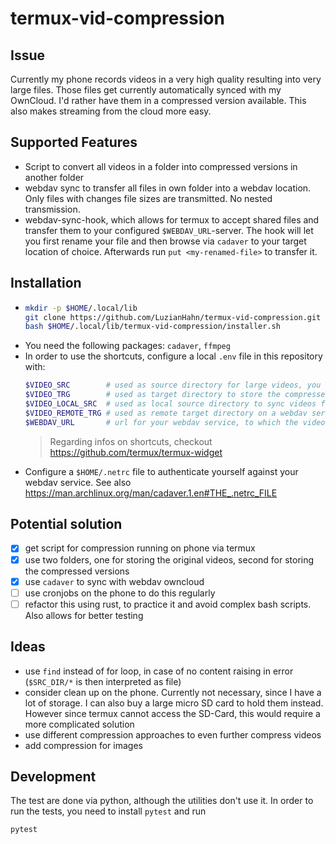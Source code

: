# termux-vid-compression

## Issue
Currently my phone records videos in a very high quality resulting into very large files. Those files get currently automatically synced with my OwnCloud. 
I'd rather have them in a compressed version available. This also makes streaming from the cloud more easy.

## Supported Features
* Script to convert all videos in a folder into compressed versions in another folder
* webdav sync to transfer all files in own folder into a webdav location.
  Only files with changes file sizes are transmitted. 
  No nested transmission.
* webdav-sync-hook, which allows for termux to accept shared files and transfer them to your configured `$WEBDAV_URL`-server.
  The hook will let you first rename your file and then browse via `cadaver` to your target location of choice.
  Afterwards run `put <my-renamed-file>` to transfer it.

## Installation
* ```bash
  mkdir -p $HOME/.local/lib 
  git clone https://github.com/LuzianHahn/termux-vid-compression.git $HOME/.local/lib/termux-vid-compression
  bash $HOME/.local/lib/termux-vid-compression/installer.sh
  ```
* You need the following packages: `cadaver`, `ffmpeg`
* In order to use the shortcuts, configure a local `.env` file in this repository with:
  ```bash
  $VIDEO_SRC        # used as source directory for large videos, you want to compress
  $VIDEO_TRG        # used as target directory to store the compressed videos from $VIDEO_SRC
  $VIDEO_LOCAL_SRC  # used as local source directory to sync videos from
  $VIDEO_REMOTE_TRG # used as remote target directory on a webdav server to sync your videos to
  $WEBDAV_URL       # url for your webdav service, to which the videos are synced to 
  ```
  > Regarding infos on shortcuts, checkout https://github.com/termux/termux-widget
* Configure a `$HOME/.netrc` file to authenticate yourself against your webdav service.
  See also https://man.archlinux.org/man/cadaver.1.en#THE_.netrc_FILE

## Potential solution
- [x] get script for compression running on phone via termux
- [x] use two folders, one for storing the original videos, second for storing the compressed versions
- [x] use `cadaver` to sync with webdav owncloud
- [ ] use cronjobs on the phone to do this regularly
- [ ] refactor this using rust, to practice it and avoid complex bash scripts. Also allows for better testing

## Ideas 
* use `find` instead of for loop, in case of no content raising in error (`$SRC_DIR/*` is then interpreted as file)
* consider clean up on the phone. Currently not necessary, since I have a lot of storage. I can also buy a large micro SD card to hold them instead. However since termux cannot access the SD-Card, this would require a more complicated solution
* use different compression approaches to even further compress videos
* add compression for images

## Development

The test are done via python, although the utilities don't use it.
In order to run the tests, you need to install `pytest` and run
```bash
pytest
```

